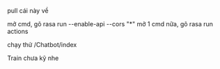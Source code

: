 pull cái này về

mở cmd, gõ rasa run --enable-api --cors "*"
mở 1 cmd nữa, gõ rasa run actions

chạy thử /Chatbot/index

Train chưa kỹ nhe
